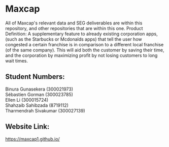 # Maxcap
All of Maxcap's relevant data and SEG deliverables are within this repository, and other repositories that are within this one.
Product Definition: A supplementary feature to already existing corporation apps, (such as the Starbucks or Mcdonalds apps) that tell the user how congested a certain franchise is in comparison to a different local franchise (of the same company). This will aid both the customer by saving their time, and the corporation by maximizing profit by not losing customers to long wait times.  
## Student Numbers:  
Binura Gunasekera (300021973)  
Sébastien Gorman (300023785)  
Ellen Li (300015724)  
Shahzaib Sahibzada (8719112)  
Tharmendrah Sivakumar (300027139)  
## Website Link:
https://maxcap1.github.io/
